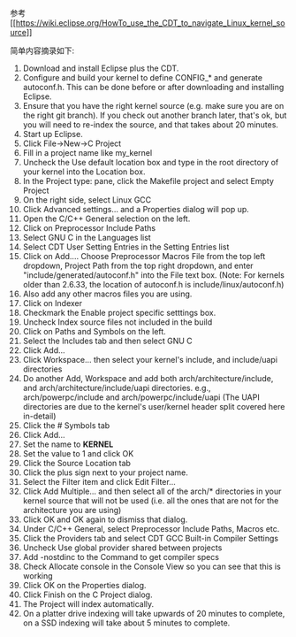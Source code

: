 参考 [[https://wiki.eclipse.org/HowTo_use_the_CDT_to_navigate_Linux_kernel_source]]

简单内容摘录如下:
1. Download and install Eclipse plus the CDT.
2. Configure and build your kernel to define CONFIG_* and generate autoconf.h. This can be done before or after downloading and installing Eclipse.
3. Ensure that you have the right kernel source (e.g. make sure you are on the right git branch). If you check out another branch later, that's ok, but you will need to re-index the source, and that takes about 20 minutes.
4. Start up Eclipse.
5. Click File->New->C Project
6. Fill in a project name like my_kernel
7. Uncheck the Use default location box and type in the root directory of your kernel into the Location box.
8. In the Project type: pane, click the Makefile project and select Empty Project
9. On the right side, select Linux GCC
10. Click Advanced settings... and a Properties dialog will pop up.
11. Open the C/C++ General selection on the left.
12. Click on Preprocessor Include Paths
13. Select GNU C in the Languages list
14. Select CDT User Setting Entries in the Setting Entries list
15. Click on Add.... Choose Preprocessor Macros File from the top left dropdown, Project Path from the top right dropdown, and enter "include/generated/autoconf.h" into the File text box. (Note: For kernels older than 2.6.33, the location of autoconf.h is include/linux/autoconf.h)
16. Also add any other macros files you are using.
17. Click on Indexer
18. Checkmark the Enable project specific setttings box.
19. Uncheck Index source files not included in the build
20. Click on Paths and Symbols on the left.
21. Select the Includes tab and then select GNU C
22. Click Add...
23. Click Workspace... then select your kernel's include, and include/uapi directories
24. Do another Add, Workspace and add both arch/architecture/include, and arch/architecture/include/uapi directories. e.g., arch/powerpc/include and arch/powerpc/include/uapi (The UAPI directories are due to the kernel's user/kernel header split covered here in-detail)
25. Click the # Symbols tab
26. Click Add...
27. Set the name to __KERNEL__
28. Set the value to 1 and click OK
29. Click the Source Location tab
30. Click the plus sign next to your project name.
31. Select the Filter item and click Edit Filter...
32. Click Add Multiple... and then select all of the arch/* directories in your kernel source that will not be used (i.e. all the ones that are not for the architecture you are using)
33. Click OK and OK again to dismiss that dialog.
34. Under C/C++ General, select Preprocessor Include Paths, Macros etc.
35. Click the Providers tab and select CDT GCC Built-in Compiler Settings
36. Uncheck Use global provider shared between projects
37. Add -nostdinc to the Command to get compiler specs
38. Check Allocate console in the Console View so you can see that this is working
39. Click OK on the Properties dialog.
40. Click Finish on the C Project dialog.
41. The Project will index automatically.
42. On a platter drive indexing will take upwards of 20 minutes to complete, on a SSD indexing will take about 5 minutes to complete.

